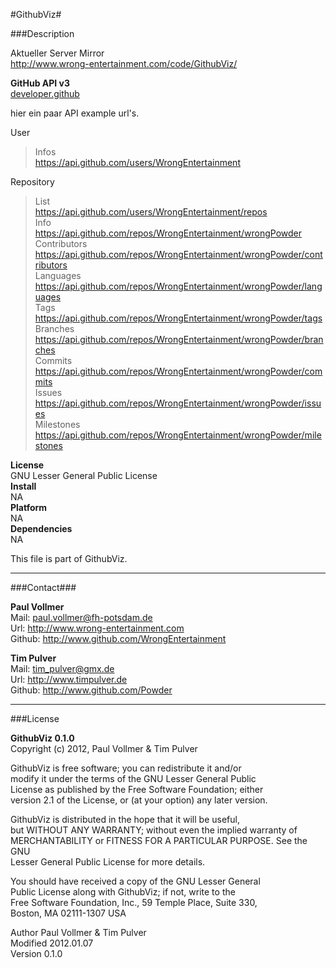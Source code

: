 #GithubViz#

###Description  

Aktueller Server Mirror  
http://www.wrong-entertainment.com/code/GithubViz/  
  
  
**GitHub API v3**  
[developer.github](http://developer.github.com/)  

hier ein paar API example url's.  

User  

> Infos  
> https://api.github.com/users/WrongEntertainment  

Repository  

> List  
> https://api.github.com/users/WrongEntertainment/repos  
> Info  
> https://api.github.com/repos/WrongEntertainment/wrongPowder  
> Contributors  
> https://api.github.com/repos/WrongEntertainment/wrongPowder/contributors  
> Languages  
> https://api.github.com/repos/WrongEntertainment/wrongPowder/languages  
> Tags  
> https://api.github.com/repos/WrongEntertainment/wrongPowder/tags  
> Branches  
> https://api.github.com/repos/WrongEntertainment/wrongPowder/branches  
> Commits  
> https://api.github.com/repos/WrongEntertainment/wrongPowder/commits  
> Issues  
> https://api.github.com/repos/WrongEntertainment/wrongPowder/issues  
> Milestones  
>https://api.github.com/repos/WrongEntertainment/wrongPowder/milestones

**License**  
GNU Lesser General Public License  
**Install**  
NA  
**Platform**  
NA  
**Dependencies**  
NA    
  
This file is part of GithubViz.  
  
* * *

###Contact###

**Paul Vollmer**  
Mail: paul.vollmer@fh-potsdam.de  
Url: http://www.wrong-entertainment.com  
Github: http://www.github.com/WrongEntertainment  
  
**Tim Pulver**  
Mail: tim_pulver@gmx.de  
Url: http://www.timpulver.de  
Github: http://www.github.com/Powder  
  
* * *

###License  

**GithubViz 0.1.0**  
Copyright (c) 2012, Paul Vollmer & Tim Pulver  
  
GithubViz is free software; you can redistribute it and/or  
modify it under the terms of the GNU Lesser General Public  
License as published by the Free Software Foundation; either  
version 2.1 of the License, or (at your option) any later version.  
  
GithubViz is distributed in the hope that it will be useful,  
but WITHOUT ANY WARRANTY; without even the implied warranty of  
MERCHANTABILITY or FITNESS FOR A PARTICULAR PURPOSE.  See the GNU  
Lesser General Public License for more details.  
  
You should have received a copy of the GNU Lesser General  
Public License along with GithubViz; if not, write to the  
Free Software Foundation, Inc., 59 Temple Place, Suite 330,  
Boston, MA  02111-1307  USA  
  
Author      Paul Vollmer & Tim Pulver  
Modified    2012.01.07  
Version     0.1.0